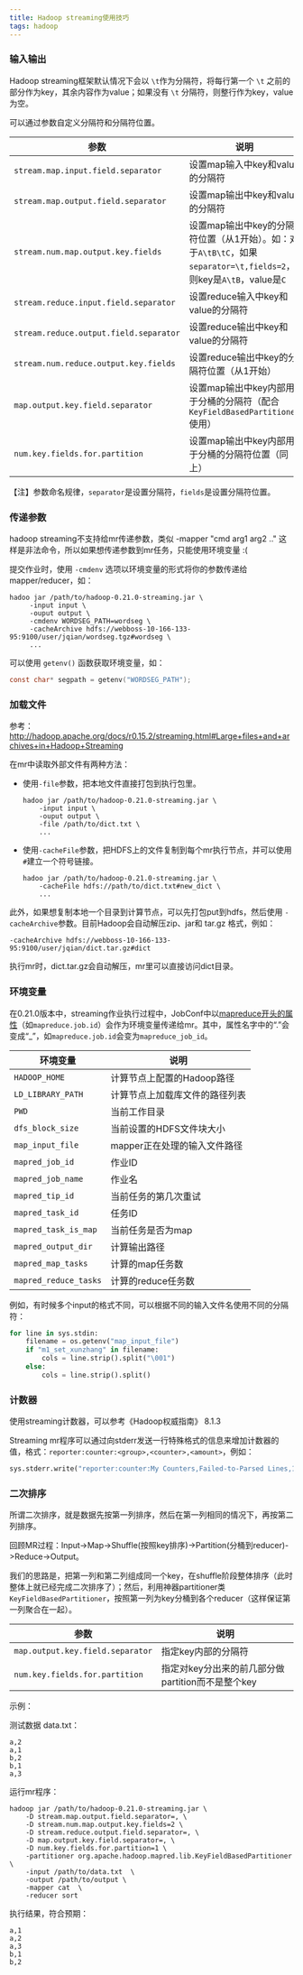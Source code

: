 ```yaml
---
title: Hadoop streaming使用技巧
tags: hadoop
---
```


### 输入输出

Hadoop streaming框架默认情况下会以 `\t`作为分隔符，将每行第一个 `\t` 之前的部分作为key，其余内容作为value；如果没有 `\t` 分隔符，则整行作为key，value为空。

可以通过参数自定义分隔符和分隔符位置。

参数 | 说明
---|---
`stream.map.input.field.separator`    | 设置map输入中key和value的分隔符
`stream.map.output.field.separator`   | 设置map输出中key和value的分隔符
`stream.num.map.output.key.fields`    | 设置map输出中key的分隔符位置（从1开始）。如：对于`A\tB\tC`，如果`separator=\t,fields=2`，则key是`A\tB`，value是`C`
`stream.reduce.input.field.separator` | 设置reduce输入中key和value的分隔符
`stream.reduce.output.field.separator`| 设置reduce输出中key和value的分隔符
`stream.num.reduce.output.key.fields` | 设置reduce输出中key的分隔符位置（从1开始）
`map.output.key.field.separator`      | 设置map输出中key内部用于分桶的分隔符（配合 `KeyFieldBasedPartitioner` 使用）
`num.key.fields.for.partition`        | 设置map输出中key内部用于分桶的分隔符位置（同上）

【注】参数命名规律，`separator`是设置分隔符，`fields`是设置分隔符位置。

### 传递参数

hadoop streaming不支持给mr传递参数，类似 -mapper "cmd arg1 arg2 .." 这样是非法命令，所以如果想传递参数到mr任务，只能使用环境变量 :(

提交作业时，使用 `-cmdenv` 选项以环境变量的形式将你的参数传递给mapper/reducer，如：

    hadoo jar /path/to/hadoop-0.21.0-streaming.jar \
         -input input \
         -ouput output \
         -cmdenv WORDSEG_PATH=wordseg \
         -cacheArchive hdfs://webboss-10-166-133-95:9100/user/jqian/wordseg.tgz#wordseg \
         ...

可以使用 `getenv()` 函数获取环境变量，如：

```c
const char* segpath = getenv("WORDSEG_PATH");
```

### 加载文件

参考：http://hadoop.apache.org/docs/r0.15.2/streaming.html#Large+files+and+archives+in+Hadoop+Streaming

在mr中读取外部文件有两种方法：

-   使用`-file`参数，把本地文件直接打包到执行包里。

        hadoo jar /path/to/hadoop-0.21.0-streaming.jar \
            -input input \
            -ouput output \
            -file /path/to/dict.txt \
            ...

-   使用`-cacheFile`参数，把HDFS上的文件复制到每个mr执行节点，并可以使用`#`建立一个符号链接。

        hadoo jar /path/to/hadoop-0.21.0-streaming.jar \
            -cacheFile hdfs://path/to/dict.txt#new_dict \
            ...

此外，如果想复制本地一个目录到计算节点，可以先打包put到hdfs，然后使用 `-cacheArchive`参数。目前Hadoop会自动解压zip、jar和 tar.gz 格式，例如：

    -cacheArchive hdfs://webboss-10-166-133-95:9100/user/jqian/dict.tar.gz#dict

执行mr时，dict.tar.gz会自动解压，mr里可以直接访问dict目录。

### 环境变量

在0.21.0版本中，streaming作业执行过程中，JobConf中以[mapreduce开头的属性](http://hadoop.apache.org/mapreduce/docs/r0.21.0/mapred_tutorial.html#Configured+Parameters)（如`mapreduce.job.id`）会作为环境变量传递给mr。其中，属性名字中的“.”会变成“_”，如`mapreduce.job.id`会变为`mapreduce_job_id`。

环境变量               | 说明
----------------------|--------------------------
`HADOOP_HOME`         | 计算节点上配置的Hadoop路径
`LD_LIBRARY_PATH`     | 计算节点上加载库文件的路径列表
`PWD`                 | 当前工作目录
`dfs_block_size`      | 当前设置的HDFS文件块大小
`map_input_file`      | mapper正在处理的输入文件路径
`mapred_job_id`       | 作业ID
`mapred_job_name`     | 作业名
`mapred_tip_id`       | 当前任务的第几次重试
`mapred_task_id`      | 任务ID
`mapred_task_is_map`  | 当前任务是否为map
`mapred_output_dir`   | 计算输出路径
`mapred_map_tasks`    | 计算的map任务数
`mapred_reduce_tasks` | 计算的reduce任务数

例如，有时候多个input的格式不同，可以根据不同的输入文件名使用不同的分隔符：

```python
for line in sys.stdin:
    filename = os.getenv("map_input_file")
    if "m1_set_xunzhang" in filename:
        cols = line.strip().split("\001")
    else:
        cols = line.strip().split()
```

### 计数器

使用streaming计数器，可以参考《Hadoop权威指南》 8.1.3

Streaming mr程序可以通过向stderr发送一行特殊格式的信息来增加计数器的值，格式：`reporter:counter:<group>,<counter>,<amount>`，例如：

```python
sys.stderr.write("reporter:counter:My Counters,Failed-to-Parsed Lines,1\n")
```

### 二次排序

所谓二次排序，就是数据先按第一列排序，然后在第一列相同的情况下，再按第二列排序。

回顾MR过程：Input->Map->Shuffle(按照key排序)->Partition(分桶到reducer)->Reduce->Output。

我们的思路是，把第一列和第二列组成同一个key，在shuffle阶段整体排序（此时整体上就已经完成二次排序了）；然后，利用神器partitioner类`KeyFieldBasedPartitioner`，按照第一列为key分桶到各个reducer（这样保证第一列聚合在一起）。

参数                             | 说明
---------------------------------|-------------------------------------------
`map.output.key.field.separator` | 指定key内部的分隔符
`num.key.fields.for.partition`   | 指定对key分出来的前几部分做partition而不是整个key

示例：

测试数据 data.txt：

    a,2
    a,1
    b,2
    b,1
    a,3

运行mr程序：

    hadoop jar /path/to/hadoop-0.21.0-streaming.jar \
        -D stream.map.output.field.separator=, \
        -D stream.num.map.output.key.fields=2 \
        -D stream.reduce.output.field.separator=, \
        -D map.output.key.field.separator=, \
        -D num.key.fields.for.partition=1 \
        -partitioner org.apache.hadoop.mapred.lib.KeyFieldBasedPartitioner \
        -input /path/to/data.txt  \
        -output /path/to/output \
        -mapper cat  \
        -reducer sort

执行结果，符合预期：

    a,1
    a,2
    a,3
    b,1
    b,2
